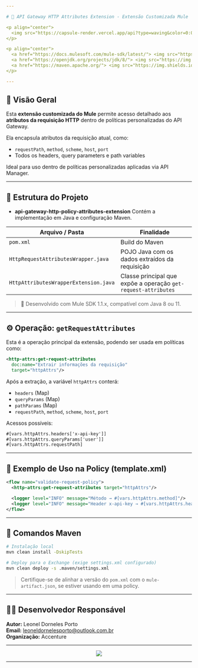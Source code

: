 ```yaml
---

# 🔌 API Gateway HTTP Attributes Extension - Extensão Customizada Mule

<p align="center">
  <img src="https://capsule-render.vercel.app/api?type=waving&color=0:0C2340,100:00BFFF&height=220&section=header&text=Extens%C3%A3o%20de%20Atributos%20HTTP&fontSize=40&fontColor=ffffff&animation=fadeIn" alt="Extension Banner" />
</p>

<p align="center">
  <a href="https://docs.mulesoft.com/mule-sdk/latest/"> <img src="https://img.shields.io/badge/Mule%20SDK-M%C3%B3dulo%20de%20Extens%C3%A3o-003B71?logo=mulesoft" /></a>
  <a href="https://openjdk.org/projects/jdk/8/"> <img src="https://img.shields.io/badge/Java-8%20%2F%2011-FF6A00?logo=java" /></a>
  <a href="https://maven.apache.org/"> <img src="https://img.shields.io/badge/Maven-3.x-C71A36?logo=apache-maven" /></a>
</p>

---
```


## 📖 Visão Geral

Esta **extensão customizada do Mule** permite acesso detalhado aos **atributos da requisição HTTP** dentro de políticas personalizadas do API Gateway.

Ela encapsula atributos da requisição atual, como:

* `requestPath`, `method`, `scheme`, `host`, `port`
* Todos os headers, query parameters e path variables

Ideal para uso dentro de políticas personalizadas aplicadas via API Manager.

---

## 📂 Estrutura do Projeto

* **api-gateway-http-policy-attributes-extension**
  Contém a implementação em Java e configuração Maven.

| Arquivo / Pasta                       | Finalidade                                                     |
| ------------------------------------- | -------------------------------------------------------------- |
| `pom.xml`                             | Build do Maven                                                 |
| `HttpRequestAttributesWrapper.java`   | POJO Java com os dados extraídos da requisição                 |
| `HttpAttributesWrapperExtension.java` | Classe principal que expõe a operação `get-request-attributes` |

> 🧱 Desenvolvido com Mule SDK 1.1.x, compatível com Java 8 ou 11.

---

## ⚙️ Operação: `getRequestAttributes`

Esta é a operação principal da extensão, podendo ser usada em políticas como:

```xml
<http-attrs:get-request-attributes
  doc:name="Extrair informações da requisição"
  target="httpAttrs"/>
```

Após a extração, a variável `httpAttrs` conterá:

* `headers` (Map)
* `queryParams` (Map)
* `pathParams` (Map)
* `requestPath`, `method`, `scheme`, `host`, `port`

Acessos possíveis:

```xml
#[vars.httpAttrs.headers['x-api-key']]
#[vars.httpAttrs.queryParams['user']]
#[vars.httpAttrs.requestPath]
```

---

## 🧪 Exemplo de Uso na Policy (template.xml)

```xml
<flow name="validate-request-policy">
  <http-attrs:get-request-attributes target="httpAttrs"/>

  <logger level="INFO" message="Método → #[vars.httpAttrs.method]"/>
  <logger level="INFO" message="Header x-api-key → #[vars.httpAttrs.headers['x-api-key']]"/>
</flow>
```

---

## 🧰 Comandos Maven

```bash
# Instalação local
mvn clean install -DskipTests

# Deploy para o Exchange (exige settings.xml configurado)
mvn clean deploy -s .maven/settings.xml
```

> Certifique-se de alinhar a versão do `pom.xml` com o `mule-artifact.json`, se estiver usando em uma policy.

---

## 👨‍💼 Desenvolvedor Responsável

**Autor:** Leonel Dorneles Porto  
**Email:** [leoneldornelesporto@outlook.com.br](mailto:leoneldornelesporto@outlook.com.br)  
**Organização:** Accenture

---

<p align="center">
  <img src="https://readme-typing-svg.demolab.com?font=Fira+Code&size=22&pause=1000&color=00BFFF&center=true&vCenter=true&width=1500&lines=Extens%C3%A3o+reutiliz%C3%A1vel+para+captura+de+atributos+HTTP+em+pol%C3%ADticas+personalizadas!"/>
</p>

---
